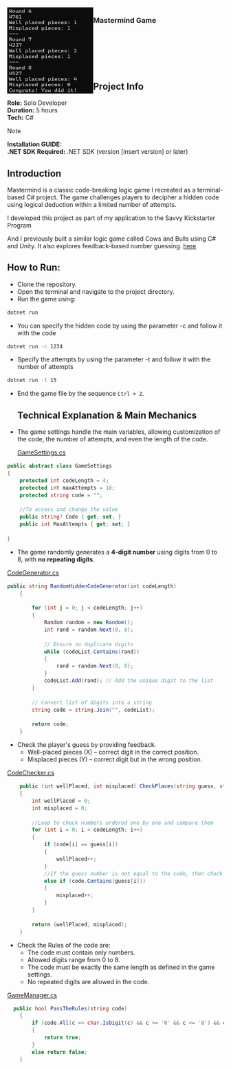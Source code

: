<!-- PROJECT LOGO -->
<div>
  <h3>
    <img align="left" width="200" height="200" src="MastermindGame/images/QfZOzZ8VwU.png"><br/>
    Mastermind Game
  </h3>
</div>   

<br/>

<br/>

<br/>

<br/>

<br/>

## Project Info
**Role:** Solo Developer
<br/>
**Duration:** 5 hours
<br/>**Tech:** C#

> [!NOTE]
>**Installation GUIDE:**
>  <br/>
> **.NET SDK Required:**
> .NET SDK (version [insert version] or later)

## Introduction

Mastermind is a classic code-breaking logic game I recreated as a terminal-based C# project. The game challenges players to decipher a hidden code using logical deduction within a limited number of attempts.

I developed this project as part of my application to the Savvy Kickstarter Program

And I previously built a similar logic game called Cows and Bulls using C# and Unity. It also explores feedback-based number guessing. [here](https://github.com/weex1997/CowsAndBullsGame.git)

## How to Run:
- Clone the repository.
- Open the terminal and navigate to the project directory.
- Run the game using:
```bash
dotnet run
```
- You can specify the hidden code by using the parameter -c and follow it with the code
```bash
dotnet run -c 1234
```
 - Specify the attempts by using the parameter -t and follow it with the number of attempts
```bash
dotnet run -t 15
```
- End the game file by the sequence `Ctrl + Z`.

  ## Technical Explanation & Main Mechanics

- The game settings handle the main variables, allowing customization of the code, the number of attempts, and even the length of the code.

  [GameSettings.cs](https://github.com/weex1997/MastermindGame/blob/11c4fcdf3cad8aeb320ed9b0757d1460b6c5455d/MastermindGame/GameSettings.cs#L1)

```csharp
public abstract class GameSettings
{
    protected int codeLength = 4;
    protected int maxAttempts = 10;
    protected string code = "";

    //To access and change the value
    public string? Code { get; set; }
    public int MaxAttempts { get; set; }

}
```
- The game randomly generates a **4-digit number** using digits from 0 to 8, with **no repeating digits**.

[CodeGenerator.cs](https://github.com/weex1997/MastermindGame/blob/11c4fcdf3cad8aeb320ed9b0757d1460b6c5455d/MastermindGame/CodeGenerator.cs#L6)

```csharp
public string RandomHiddenCodeGenerator(int codeLength)
    {

        for (int j = 0; j < codeLength; j++)
        {
            Random random = new Random();
            int rand = random.Next(0, 8);

            // Ensure no duplicate digits
            while (codeList.Contains(rand))
            {
                rand = random.Next(0, 8);
            }
            codeList.Add(rand); // Add the unique digit to the list
        }

        // Convert list of digits into a string
        string code = string.Join("", codeList);

        return code;
    }
```

- Check the player's guess by providing feedback.
  - Well-placed pieces (X) – correct digit in the correct position.
  - Misplaced pieces (Y) – correct digit but in the wrong position.

[CodeChecker.cs](https://github.com/weex1997/MastermindGame/blob/11c4fcdf3cad8aeb320ed9b0757d1460b6c5455d/MastermindGame/CodeChecker.cs#L6)

```csharp
    public (int wellPlaced, int misplaced) CheckPlaces(string guess, string code, int codeLength)
    {
        int wellPlaced = 0;
        int misplaced = 0;

        //Loop to check numbers ordered one by one and compare them
        for (int i = 0; i < codeLength; i++)
        {
            if (code[i] == guess[i])
            {
                wellPlaced++;
            }
            //If the guess number is not equal to the code, then check the total of the code if contains the number
            else if (code.Contains(guess[i]))
            {
                misplaced++;
            }
        }

        return (wellPlaced, misplaced);
    }
```
- Check the Rules of the code are:
  - The code must contain only numbers.
  - Allowed digits range from 0 to 8.
  - The code must be exactly the same length as defined in the game settings.
  - No repeated digits are allowed in the code.

[GameManager.cs](https://github.com/weex1997/MastermindGame/blob/11c4fcdf3cad8aeb320ed9b0757d1460b6c5455d/MastermindGame/GameManager.cs#L80)

```csharp
  public bool PassTheRules(string code)
    {
        if (code.All(c => char.IsDigit(c) && c >= '0' && c <= '8') && code.Length == codeLength && code.Distinct().Count() == code.Length)
        {
            return true;
        }
        else return false;
    }
```

